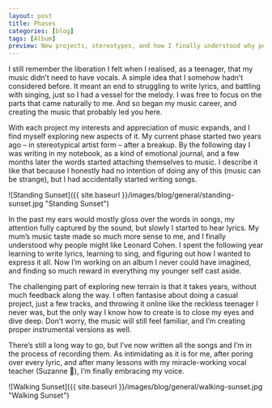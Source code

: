 ```yaml
---
layout: post
title: Phases
categories: [blog]
tags: [Album]
preview: New projects, stereotypes, and how I finally understood why people might like Leonard Cohen.
---
```


I still remember the liberation I felt when I realised, as a teenager, that my music didn’t need to have vocals. A simple idea that I somehow hadn’t considered before. It meant an end to struggling to write lyrics, and battling with singing, just so I had a vessel for the melody. I was free to focus on the parts that came naturally to me. And so began my music career, and creating the music that probably led you here.

With each project my interests and appreciation of music expands, and I find myself exploring new aspects of it. My current phase started two years ago – in stereotypical artist form – after a breakup. By the following day I was writing in my notebook, as a kind of emotional journal, and a few months later the words started attaching themselves to music. I describe it like that because I honestly had no intention of doing any of this (music can be strange), but I had accidentally started writing songs.

![Standing Sunset]({{ site.baseurl }}/images/blog/general/standing-sunset.jpg "Standing Sunset")

In the past my ears would mostly gloss over the words in songs, my attention fully captured by the sound, but slowly I started to hear lyrics. My mum’s music taste made so much more sense to me, and I finally understood why people might like Leonard Cohen. I spent the following year learning to write lyrics, learning to sing, and figuring out how I wanted to express it all. Now I’m working on an album I never could have imagined, and finding so much reward in everything my younger self cast aside.

The challenging part of exploring new terrain is that it takes years, without much feedback along the way. I often fantasise about doing a casual project, just a few tracks, and throwing it online like the reckless teenager I never was, but the only way I know how to create is to close my eyes and dive deep. Don’t worry, the music will still feel familiar, and I’m creating proper instrumental versions as well.

There’s still a long way to go, but I’ve now written all the songs and I’m in the process of recording them. As intimidating as it is for me, after poring over every lyric, and after many lessons with my miracle-working vocal teacher (Suzanne 🙏), I’m finally embracing my voice.


![Walking Sunset]({{ site.baseurl }}/images/blog/general/walking-sunset.jpg "Walking Sunset")
